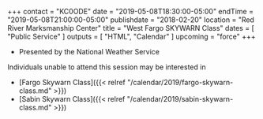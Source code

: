+++
contact = "KC0ODE"
date = "2019-05-08T18:30:00-05:00"
endTime = "2019-05-08T21:00:00-05:00"
publishdate = "2018-02-20"
location = "Red River Marksmanship Center"
title = "West Fargo SKYWARN Class"
dates = [ "Public Service" ]
outputs = [ "HTML", "Calendar" ]
upcoming = "force"
+++
* Presented by the National Weather Service

<!--
* Sponsored by the [Red River Radio Amateurs](/)

This is a free class for Emergency Responders and members of the public. No
registration is required.
-->

Individuals unable to attend this session may be interested in

* [Fargo Skywarn Class]({{< relref "/calendar/2019/fargo-skywarn-class.md" >}})
* [Sabin Skywarn Class]({{< relref "/calendar/2019/sabin-skywarn-class.md" >}})

